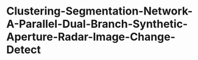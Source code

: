 # Clustering-Segmentation-Network-A-Parallel-Dual-Branch-Synthetic-Aperture-Radar-Image-Change-Detect